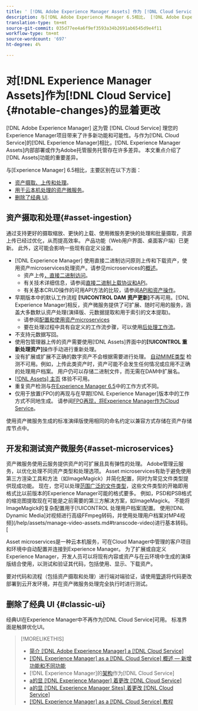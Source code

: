 ```yaml
---
title: ' [!DNL Adobe Experience Manager Assets] 作为 [!DNL Cloud Service]的显着变化'
description: 与[!DNL Adobe Experience Manager 6.5相比， [!DNL Adobe Experience Manager Assets] in [!DNL Experience Manager] as a [!DNL Cloud Service] 有显着变化。
translation-type: tm+mt
source-git-commit: 035d77ee4a6f9ef3593a34b2691ab6545d9e4f11
workflow-type: tm+mt
source-wordcount: '697'
ht-degree: 4%

---
```



# 对[!DNL Experience Manager Assets]作为[!DNL Cloud Service] {#notable-changes}的显着更改

[!DNL Adobe Experience Manager] 这为管 [!DNL Cloud Service] 理您的Experience Manager项目带来了许多新功能和可能性。与作为[!DNL Cloud Service]的[!DNL Experience Manager]相比，[!DNL Experience Manager Assets]内部部署或作为Adobe托管服务托管存在许多差异。 本文重点介绍了[!DNL Assets]功能的重要差异。

与[Experience Manager] 6.5相比，主要区别在以下方面：

* [资产摄取、上传和处理](#asset-ingestion)。
* [用于云本机处理的资产微服务](#asset-microservices)。
* [删除了经典 UI](#classic-ui).

## 资产摄取和处理{#asset-ingestion}

通过支持更好的摄取缩放、更快的上载、使用微服务更快的处理和批量摄取，资源上传已经过优化，从而提高效率。 产品功能（Web用户界面、桌面客户端）已更新。 此外，这可能会影响一些现有自定义设置。

* [!DNL Experience Manager] 使用直接二进制访问原则上传和下载资产，使用资产microservices处理资产。请参见microservices的[概述](/help/assets/asset-microservices-overview.md)。
   * 资产上传[，直接二进制访问](/help/assets/asset-microservices-overview.md#asset-upload-with-direct-binary-access)。
   * 有关技术详细信息，请参阅[直接二进制上载协议和API](/help/assets/developer-reference-material-apis.md#upload-binary)。
   * 有关基本CRUD操作的可用API方法的比较，请参阅[API和资产操作](/help/assets/developer-reference-material-apis.md#use-cases-and-apis)。
*  早期版本中的默认工作流程 **[!UICONTROL DAM 资产更新]**&#x200B;不再可用。[!DNL Experience Manager]相反，资产微服务提供了可扩展、随时可用的服务，涵盖大多数默认资产处理(演绎版、元数据提取和用于索引的文本提取)。
   * 请参阅[配置和使用资产microservices](/help/assets/asset-microservices-configure-and-use.md)
   * 要在处理过程中具有自定义的工作流步骤，可以使用[后处理工作流](/help/assets/asset-microservices-configure-and-use.md#post-processing-workflows)。
* 不支持元数据写回。
* 使用包管理器上传的资产需要使用[!DNL Assets]界面中的&#x200B;**[!UICONTROL 重新处理资产]**&#x200B;操作手动进行重新处理。
* 没有扩展或扩展不正确的数字资产不会根据需要进行处理。 [自动MIME类型](https://experienceleague.adobe.com/docs/experience-manager-65/assets/administer/detect-asset-mime-type-with-tika.html) 检测不可用。例如，上传此类资产时，资产可能不会发生任何情况或应用不正确的处理用户档案。 用户仍可以存储二进制文件，而无需在DAM中扩展名。
* [[!DNL Assets] 主页](https://experienceleague.adobe.com/docs/experience-manager-65/assets/using/assets-home-page.html) 体验不可用。
* 重复资产检测与[在Experience Manager 6.5](https://experienceleague.adobe.com/docs/experience-manager-65/assets/managing/duplicate-detection.html)中的工作方式不同。
* 仅用于放置(FPO)的再现与在早期[!DNL Experience Manager]版本中的工作方式不同地生成。 请参阅[FPO再现，将Experience Manager作为Cloud Service](https://helpx.adobe.com/enterprise/admin-guide.html/enterprise/using/configure-aem-assets-for-asset-link.ug.html)。

使用资产微服务生成的标准演绎版使用相同的命名约定以兼容方式存储在资产存储库节点中。

## 开发和测试资产微服务{#asset-microservices}

资产微服务使用云服务提供资产的可扩展且具有弹性的处理。 Adobe管理云服务，以优化处理不同资产类型和处理选项。 Asset microservices有助于避免使用第三方渲染工具和方法（如ImageMagick）并简化配置，同时为常见文件类型提供现成功能。 现在，您可以处理[范围广泛的文件类型](/help/assets/file-format-support.md)，这些文件类型的开箱即用格式比以前版本的Experience Manager可能的格式要多。 例如，PSD和PSB格式的缩览图提取现在可能是之前需要的第三方解决方案，如ImageMagick。 不能将ImageMagick的复杂配置用于[!UICONTROL 处理用户档案]配置。 使用[!DNL Dynamic Media]对视频进行高级FFmpeg转码，并使用处理用户档案对MP4视频](/help/assets/manage-video-assets.md#transcode-video)进行基本转码。[

Asset microservices是一种云本机服务，可在Cloud Manager中管理的客户项目和环境中自动配置并连接到Experience Manager。 为了扩展或自定义Experience Manager，开发人员可以将现有内容或资产与在云环境中生成的演绎版结合使用，以测试和验证其代码，包括使用、显示、下载资产。

要对代码和流程（包括资产摄取和处理）进行端对端验证，请使用[管道](/help/implementing/cloud-manager/configure-pipeline.md)将代码更改部署到云开发环境，并在资产微服务处理完全执行时进行测试。

## 删除了经典 UI {#classic-ui}

经典UI在Experience Manager中不再作为[!DNL Cloud Service]可用。 标准界面是触屏优化UI。

>[!MORELIKETHIS]
>
>* [简介 [!DNL Adobe Experience Manager] a [!DNL Cloud Service]](/help/overview/introduction.md)
>* [ [!DNL Experience Manager] as a [!DNL Cloud Service] 概述 — 新增功能和不同功能](/help/overview/what-is-new-and-different.md)
>* [!DNL Experience Manager]的[架构](/help/core-concepts/architecture.md)作为[!DNL Cloud Service]
>* [a的显 [!DNL Experience Manager] 着更改 [!DNL Cloud Service]](/help/release-notes/aem-cloud-changes.md)
>* [a的显 [!DNL Experience Manager Sites] 着更改 [!DNL Cloud Service]](/help/sites-cloud/sites-cloud-changes.md)
>* [[!DNL Experience Manager] as a [!DNL Cloud Service] 教程](https://experienceleague.adobe.com/docs/experience-manager-learn/cloud-service/overview.html)


